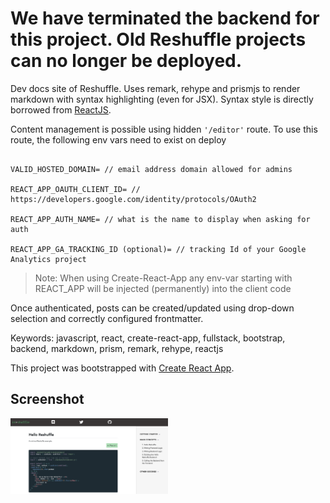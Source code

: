 # We have terminated the backend for this project.  Old Reshuffle projects can no longer be deployed.

Dev docs site of Reshuffle. Uses remark, rehype and prismjs to render markdown with syntax highlighting (even for JSX). Syntax style is directly borrowed from [ReactJS](reactjs.org).

Content management is possible using hidden `'/editor'` route. To use this route, the following env vars need to exist on deploy

```

VALID_HOSTED_DOMAIN= // email address domain allowed for admins

REACT_APP_OAUTH_CLIENT_ID= // https://developers.google.com/identity/protocols/OAuth2

REACT_APP_AUTH_NAME= // what is the name to display when asking for auth

REACT_APP_GA_TRACKING_ID (optional)= // tracking Id of your Google Analytics project
```

> Note: When using Create-React-App any env-var starting with REACT_APP will be injected (permanently) into the client code

Once authenticated, posts can be created/updated using drop-down selection and correctly configured frontmatter.

Keywords: javascript, react, create-react-app, fullstack, bootstrap, backend, markdown, prism, remark, rehype, reactjs

This project was bootstrapped with [Create React App](https://github.com/facebook/create-react-app).

## Screenshot

<img src="./app-screen.png" width="50%" height="50%">
